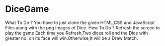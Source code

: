 # DiceGame
What To Do ?
You have to just clone the given HTML,CSS and JavaScript Files along with the png Images of Dice.
How To Do ?
Refresh the screen to play the game Each time you Refresh,Two dices roll and the Dice with greater no. on its face will win.Otherwise,It will be a Draw Match.
